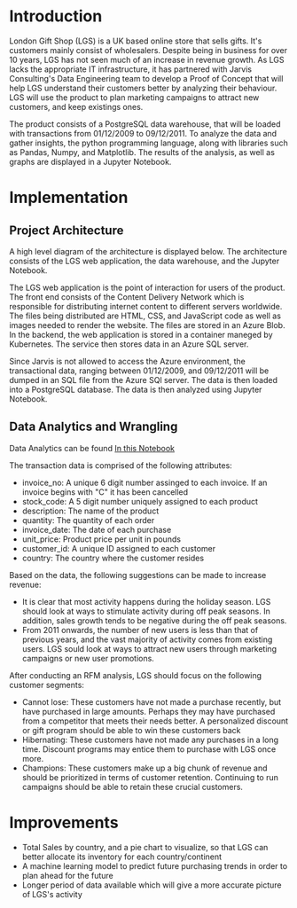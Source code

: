 # Introduction
London Gift Shop (LGS) is a UK based online store that sells gifts. It's customers mainly consist of wholesalers. Despite being in business for over 10 years, LGS has not seen much of an increase in revenue growth. As LGS lacks the appropriate IT infrastructure, it has partnered with Jarvis Consulting's Data Engineering team to develop a Proof of Concept that will help LGS understand their customers better by analyzing their behaviour. LGS will use the product to plan marketing campaigns to attract new customers, and keep existings ones. 

The product consists of a PostgreSQL data warehouse, that will be loaded with transactions from 01/12/2009 to 09/12/2011. To analyze the data and gather insights, the python programming language, along with libraries such as Pandas, Numpy, and Matplotlib. The results of the analysis, as well as graphs are displayed in a Jupyter Notebook.



# Implementation

## Project Architecture
A high level diagram of the architecture is displayed below. The architecture consists of the LGS web application, the data warehouse, and the Jupyter Notebook.

The LGS web application is the point of interaction for users of the product. The front end consists of the Content Delivery Network which is responsible for distributing internet content to different servers worldwide. The files being distributed are HTML, CSS, and JavaScript code as well as images needed to render the website. The files are stored in an Azure Blob. In the backend, the web application is stored in a container maneged by Kubernetes. The service then stores data in an Azure SQL server. 

Since Jarvis is not allowed to access the Azure environment, the transactional data, ranging between 01/12/2009, and 09/12/2011 will be dumped in an SQL file from the Azure SQl server. The data is then loaded into a PostgreSQL database. The data is then analyzed using Jupyter Notebook.

## Data Analytics and Wrangling

Data Analytics can be found [In this Notebook](https://github.com/jarviscanada/jarvis_data_eng_MiguelDario/blob/python_data_analytics/python_data_analytics/python_data_wrangling/retail_data_analytics_wrangling.ipynb)

The transaction data is comprised of the following attributes:
- invoice_no: A unique 6 digit number assinged to each invoice. If an invoice begins with "C" it has been cancelled
- stock_code: A 5 digit number uniquely assigned to each product
- description: The name of the product
- quantity: The quantity of each order
- invoice_date: The date of each purchase
- unit_price: Product price per unit in pounds
- customer_id: A unique ID assigned to each customer
- country: The country where the customer resides

Based on the data, the following suggestions can be made to increase revenue:

-  It is clear that most activity happens during the holiday season. LGS should look at ways to stimulate activity during off peak seasons. In addition, sales growth tends to be negative during the off peak seasons.
- From 2011 onwards, the number of new users is less than that of previous years, and the vast majority of activity comes from existing users. LGS sould look at ways to attract new users through marketing campaigns or new user promotions.

After conducting an RFM analysis, LGS should focus on the following customer segments: 

- Cannot lose: These customers have not made a purchase recently, but have purchased in large amounts. Perhaps they may have purchased from a competitor that meets their needs better. A personalized discount or gift program should be able to win these customers back
- Hibernating: These customers have not made any purchases in a long time. Discount programs may entice them to purchase with LGS once more.
- Champions: These customers make up a big chunk of revenue and should be prioritized in terms of customer retention. Continuing to run campaigns should be able to retain these crucial customers.
# Improvements
- Total Sales by country, and a pie chart to visualize, so that LGS can better allocate its inventory for each country/continent
- A machine learning model to predict future purchasing trends in order to plan ahead for the future
- Longer period of data available which will give a more accurate picture of LGS's activity
